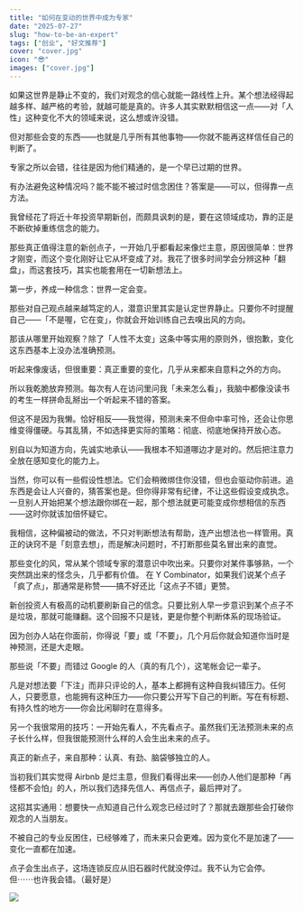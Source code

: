 ```yaml
---
title: "如何在变动的世界中成为专家"
date: "2025-07-27"
slug: "how-to-be-an-expert"
tags: ["创业", "好文推荐"]
cover: "cover.jpg"
icon: "😎"
images: ["cover.jpg"]
---
```

如果这世界是静止不变的，我们对观念的信心就能一路线性上升。某个想法经得起越多样、越严格的考验，就越可能是真的。许多人其实默默相信这一点——对「人性」这种变化不大的领域来说，这么想或许没错。



但对那些会变的东西——也就是几乎所有其他事物——你就不能再这样信任自己的判断了。



专家之所以会错，往往是因为他们精通的，是一个早已过期的世界。



有办法避免这种情况吗？能不能不被过时信念困住？答案是——可以，但得靠一点方法。



我曾经花了将近十年投资早期新创，而颇具讽刺的是，要在这领域成功，靠的正是不断砍掉重练信念的能力。



那些真正值得注意的新创点子，一开始几乎都看起来像烂主意，原因很简单：世界才刚变，而这个变化刚好让它从坏变成了对。我花了很多时间学会分辨这种「翻盘」，而这套技巧，其实也能套用在一切新想法上。



第一步，养成一种信念：世界一定会变。



那些对自己观点越来越笃定的人，潜意识里其实是认定世界静止。只要你不时提醒自己——「不是喔，它在变」，你就会开始训练自己去嗅出风的方向。



那该从哪里开始观察？除了「人性不太变」这条中等实用的原则外，很抱歉，变化这东西基本上没办法准确预测。



听起来像废话，但很重要：真正重要的变化，几乎从来都来自意料之外的方向。



所以我乾脆放弃预测。每次有人在访问里问我「未来怎么看」，我脑中都像没读书的考生一样拼命乱掰出一个听起来不错的答案。



但这不是因为我懒。恰好相反——我觉得，预测未来不但命中率可怜，还会让你思维变得僵硬。与其乱猜，不如选择更实际的策略：彻底、彻底地保持开放心态。



别自以为知道方向，先诚实地承认——我根本不知道哪边才是对的。然后把注意力全放在感知变化的能力上。



当然，你可以有一些假设性想法。它们会稍微绑住你没错，但也会驱动你前进。追东西是会让人兴奋的，猜答案也是。但你得非常有纪律，不让这些假设变成执念。
一旦别人开始把某个想法跟你绑在一起，那个想法就更可能变成你想相信的东西——这时你就该加倍怀疑它。



我相信，这种偏被动的做法，不只对判断想法有帮助，连产出想法也一样管用。真正的诀窍不是「刻意去想」，而是解决问题时，不打断那些莫名冒出来的直觉。



那些变化的风，常从某个领域专家的潜意识中吹出来。只要你对某件事够熟，一个突然跳出来的怪念头，几乎都有价值。
在 Y Combinator，如果我们说某个点子「疯了点」，那通常是称赞——搞不好还比「这点子不错」更赞。



新创投资人有极高的动机要刷新自己的信念。只要比别人早一步意识到某个点子不是垃圾，那就可能赚翻。这个回报不只是钱，更是你整个判断体系的现场验证。



因为创办人站在你面前，你得说「要」或「不要」，几个月后你就会知道你当时是神预测，还是大走眼。



那些说「不要」而错过 Google 的人（真的有几个），这笔帐会记一辈子。



凡是对想法要「下注」而非只评论的人，基本上都拥有这种自我纠错压力。任何人，只要愿意，也能拥有这种压力——你只要公开写下自己的判断。写在有标题、有持久性的地方——你会比闲聊时在意得多。



另一个我很常用的技巧：一开始先看人，不先看点子。虽然我们无法预测未来的点子长什么样，但我很能预测什么样的人会生出未来的点子。



真正的新点子，来自那种：认真、有劲、脑袋够独立的人。



当初我们其实觉得 Airbnb 是烂主意，但我们看得出来——创办人他们是那种「再怪都不会怕」的人，所以我们选择先信人、再信点子，最后押对了。



这招其实通用：想要快一点知道自己什么观念已经过时了？那就去跟那些会打破你观念的人当朋友。



不被自己的专业反困住，已经够难了，而未来只会更难。因为变化不是加速了——变化一直都在加速。



点子会生出点子，这场连锁反应从旧石器时代就没停过。我不认为它会停。
但⋯⋯也许我会错。（最好是）




![](https://prod-files-secure.s3.us-west-2.amazonaws.com/112d0858-5090-4d34-a606-b75eb8d65fd2/46476355-9cf3-4e99-9b7a-3531bc426380/1000202064.png?X-Amz-Algorithm=AWS4-HMAC-SHA256&X-Amz-Content-Sha256=UNSIGNED-PAYLOAD&X-Amz-Credential=ASIAZI2LB466YUUDJBCO%2F20250830%2Fus-west-2%2Fs3%2Faws4_request&X-Amz-Date=20250830T134305Z&X-Amz-Expires=3600&X-Amz-Security-Token=IQoJb3JpZ2luX2VjEHoaCXVzLXdlc3QtMiJGMEQCIAloBG0gdIERuhz9f09vYFGWmcIRYZBrXjnaRhSBF4ReAiBAewuh35I%2Fbc4uVakwx10k%2B5crEULhnh7m%2B7EiPzI7UCqIBAjT%2F%2F%2F%2F%2F%2F%2F%2F%2F%2F8BEAAaDDYzNzQyMzE4MzgwNSIMf7XtSuYbzvq4KfhLKtwDGFPuaJcO1E50%2Bz%2FDXs6niTp%2BJaqHASGzYl7kiQdZwP4ZeaWsvYFtnGhEv7kTfuC%2FQz2%2BGQk1b7Va5dmAPzLiF1z2lwPiTAwrglp7r4QrkHTIYkFRIrsg8%2BOD9uS06VIsWmDilgTElqcbK9EAy9yeaP7jHdAk1FseNjQ99ziDlIg8kP%2BubNeHyzdPtuTImn0EJ5E0OHGKuD6OSUvOFwA%2BFNdobwf%2BIiaVYx4dU%2FFNQOChFRADcDYPNttBwyLeNLjxRoYRCpLk2W%2Bg54h2rVwCc5USAEaBKIqDprBGccGiuuNc6Nmb%2BwDDwn4EEY331ltCtM1xF7A3RKkN3eHEd8ZMeSBtpc0rdtcv1gGUJ6IjHva3EcwDTvd6MvzQAzi5kAUoEo5S2j3sffG8bKs43TWfU9b7InvcJwP4k910Kv6ICAP6YNYQeCeDBADxuXDIu7z%2F6J6%2BQFM0f95059of87OrP6Axg8Xf3NYSz4qZ2%2FcQYn85Z2HO6trGM1roJs%2FiC%2F%2Farc9yZFtxKylv2QaFGjY66oVRRbigkom%2FolKZithyxStfh059ELc5hs1xM%2FtZ%2FawaKBkBYXRstfLhhtF3dywnPZctG6g8%2FPP%2BwfeOd8%2Ff%2FBwWbVpajyNapgrOJjkwwJjLxQY6pgFM8yEjk%2BLXFCcBXveFbq1OXEIKo96qc%2FWELXGnsaW0V7D5I1Dyk24QZHpvksCopkVQVV%2FTjrvY3JbqIh8Kmcvb5UH%2F034rTQsWeMl3HWo3Ur9YOc7bvd5dRZUgPpuFD8edKhXsjCyoliNql5dScbdp23ZVYtv4EXnFU6MmT0Ri%2FPxLhC0t%2B4TFV15g2QoRTbIjnCf7V4I1ktOHF782aCCPJcwdwyyW&X-Amz-Signature=a9184cc8357f631e6f507a1bf9036ee7d4067e3c24e9d21900f0c9460fea372c&X-Amz-SignedHeaders=host&x-amz-checksum-mode=ENABLED&x-id=GetObject)

